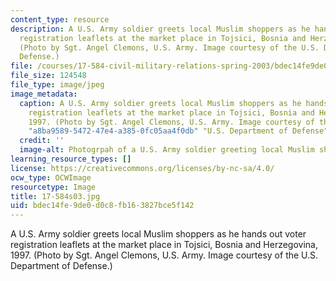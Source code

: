 ```yaml
---
content_type: resource
description: A U.S. Army soldier greets local Muslim shoppers as he hands out voter
  registration leaflets at the market place in Tojsici, Bosnia and Herzegovina, 1997.
  (Photo by Sgt. Angel Clemons, U.S. Army. Image courtesy of the U.S. Department of
  Defense.)
file: /courses/17-584-civil-military-relations-spring-2003/bdec14fe9de0d0c8fb163827bce5f142_17-584s03.jpg
file_size: 124548
file_type: image/jpeg
image_metadata:
  caption: A U.S. Army soldier greets local Muslim shoppers as he hands out voter
    registration leaflets at the market place in Tojsici, Bosnia and Herzegovina,
    1997. (Photo by Sgt. Angel Clemons, U.S. Army. Image courtesy of the {{% resource_link
    "a8ba9589-5472-47e4-a385-0fc05aa4f0db" "U.S. Department of Defense" %}}.)
  credit: ''
  image-alt: Photogrpah of a U.S. Army soldier greeting local Muslim shoppers.
learning_resource_types: []
license: https://creativecommons.org/licenses/by-nc-sa/4.0/
ocw_type: OCWImage
resourcetype: Image
title: 17-584s03.jpg
uid: bdec14fe-9de0-d0c8-fb16-3827bce5f142
---
```

A U.S. Army soldier greets local Muslim shoppers as he hands out voter registration leaflets at the market place in Tojsici, Bosnia and Herzegovina, 1997. (Photo by Sgt. Angel Clemons, U.S. Army. Image courtesy of the U.S. Department of Defense.)